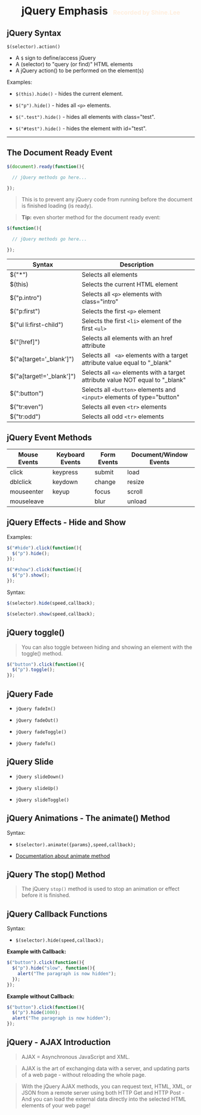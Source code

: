 # <center>jQuery Emphasis <font size=3px color="ffeedd">&nbsp; Recorded by Shine.Lee</font> </center>


## jQuery Syntax

` $(selector).action() `
* A `$` sign to define/access jQuery
* A (selector) to "query (or find)" HTML elements
* A jQuery action() to be performed on the element(s)

Examples:

* ` $(this).hide() ` - hides the current element.

* ` $("p").hide() ` - hides all ` <p> ` elements.

* ` $(".test").hide() ` - hides all elements with class="test".

* ` $("#test").hide() ` - hides the element with id="test".

---

## The Document Ready Event
``` JavaScript
$(document).ready(function(){

  // jQuery methods go here...

});
```
> This is to prevent any jQuery code from running before the document is finished loading (is ready).

> <b>Tip:</b> even shorter method for the document ready event:
``` JavaScript
$(function(){

  // jQuery methods go here...

});
```

|Syntax|Description|
|---|---|
|$("*")|Selects all elements|
|$(this)|Selects the current HTML element|
|$("p.intro")|Selects all `<p>` elements with class="intro"|
|$("p:first")|Selects the first ` <p> ` element
|$("ul li:first-child")|Selects the first `<li>` element of the first `<ul>`
|$("[href]")|Selects all elements with an href attribute
|$("a[target='_blank']")|Selects all ` <a>`  elements with a target attribute value equal to "_blank"
|$("a[target!='_blank']")|Selects all ` <a> ` elements with a target attribute value NOT equal to "_blank"
|$(":button")|Selects all ` <button> ` elements and ` <input> ` elements of type="button"
|$("tr:even")|Selects all even ` <tr> ` elements
|$("tr:odd")|Selects all odd ` <tr> ` elements

## jQuery Event Methods

Mouse Events|Keyboard Events|Form Events|Document/Window Events|
|---|---|---|---|
click|keypress|submit|load|
dblclick|keydown|change|resize
mouseenter|keyup|focus|scroll
mouseleave| |blur|unload

## jQuery Effects - Hide and Show

Examples:

``` JavaScript
$("#hide").click(function(){
  $("p").hide();
});

$("#show").click(function(){
  $("p").show();
});
```

Syntax:
``` JavaScript
$(selector).hide(speed,callback);

$(selector).show(speed,callback);
```

## jQuery toggle()

> You can also toggle between hiding and showing an element with the toggle() method.

``` JavaScript
$("button").click(function(){
  $("p").toggle();
});
```

## jQuery Fade

* ` jQuery fadeIn() `

* ` jQuery fadeOut() `

* ` jQuery fadeToggle() `

* ` jQuery fadeTo() `

## jQuery Slide

* ` jQuery slideDown() `

* ` jQuery slideUp() `

* ` jQuery slideToggle() `

## jQuery Animations - The animate() Method

Syntax:
* ` $(selector).animate({params},speed,callback); `

* [Documentation about animate method ](https://www.w3schools.com/jquery/jquery_animate.asp)


## jQuery The stop() Method

> The jQuery ` stop() ` method is used to stop an animation or effect before it is finished.

## jQuery Callback Functions

Syntax:

* ` $(selector).hide(speed,callback); `

<b>Example with Callback:</b>

``` JavaScript
$("button").click(function(){
  $("p").hide("slow", function(){
    alert("The paragraph is now hidden");
  });
});
```
<b>Example without Callback:</b>
``` JavaScript
$("button").click(function(){
  $("p").hide(1000);
  alert("The paragraph is now hidden");
});
```
## jQuery - AJAX Introduction

> AJAX = Asynchronous JavaScript and XML.

> AJAX is the art of exchanging data with a server, and updating parts of a web page - without reloading the whole page.

> With the jQuery AJAX methods, you can request text, HTML, XML, or JSON from a remote server using both HTTP Get and HTTP Post - And you can load the external data directly into the selected HTML elements of your web page!

